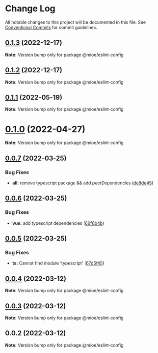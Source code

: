 # Change Log

All notable changes to this project will be documented in this file.
See [Conventional Commits](https://conventionalcommits.org) for commit guidelines.

## [0.1.3](https://github.com/mioe/eslint-config/compare/v0.1.2...v0.1.3) (2022-12-17)

**Note:** Version bump only for package @mioe/eslint-config





## [0.1.2](https://github.com/mioe/eslint-config/compare/v0.1.1...v0.1.2) (2022-12-17)

**Note:** Version bump only for package @mioe/eslint-config





## [0.1.1](https://github.com/mioe/eslint-config/compare/v0.1.0...v0.1.1) (2022-05-19)

**Note:** Version bump only for package @mioe/eslint-config





# [0.1.0](https://github.com/mioe/eslint-config/compare/v0.0.7...v0.1.0) (2022-04-27)

**Note:** Version bump only for package @mioe/eslint-config





## [0.0.7](https://github.com/mioe/eslint-config/compare/v0.0.6...v0.0.7) (2022-03-25)


### Bug Fixes

* **all:** remove typescript package && add peerDependencies ([de8de45](https://github.com/mioe/eslint-config/commit/de8de45b1196ebe2a57dfc3e664f2684db4eb0c2))





## [0.0.6](https://github.com/mioe/eslint-config/compare/v0.0.5...v0.0.6) (2022-03-25)


### Bug Fixes

* **vue:** add typescript dependencies ([66f6b4b](https://github.com/mioe/eslint-config/commit/66f6b4b2fe377ff6d273b36de66d2fa63df11bb5))





## [0.0.5](https://github.com/mioe/eslint-config/compare/v0.0.4...v0.0.5) (2022-03-25)


### Bug Fixes

* **ts:** Cannot find module 'typescript' ([67d5f45](https://github.com/mioe/eslint-config/commit/67d5f45a4e205e39e594e25290de471c42d1353d))





## [0.0.4](https://github.com/mioe/eslint-config/compare/v0.0.3...v0.0.4) (2022-03-12)

**Note:** Version bump only for package @mioe/eslint-config





## [0.0.3](https://github.com/mioe/eslint-config/compare/v0.0.2...v0.0.3) (2022-03-12)

**Note:** Version bump only for package @mioe/eslint-config





## 0.0.2 (2022-03-12)

**Note:** Version bump only for package @mioe/eslint-config
